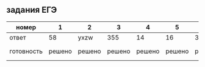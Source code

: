 ## задания ЕГЭ

|номер|1|2|3|4|5|6|7|8|9|10|11|12|13|14|15|16|17|18|19|20|21|22|23|24|25|26|27a|27b|
|------|------|------|------|------|------|------|------|------|------|------|------|------|------|------|------|------|------|------|------|------|------|------|------|------|------|------|------|------|
|ответ|58|yxzw|355|14|16|38|98|2961|2241|45|||21||||||64|32,63|62||||||||
|готовность|решено|решено|решено|решено|решено|решено|решено|решено|решено|решено|не решено|не решено|решено|не решено|не решено|не решено|не решено|не решено|решено|решено|решено|решено|решено|решено|решено|решено|решено|не решено|
